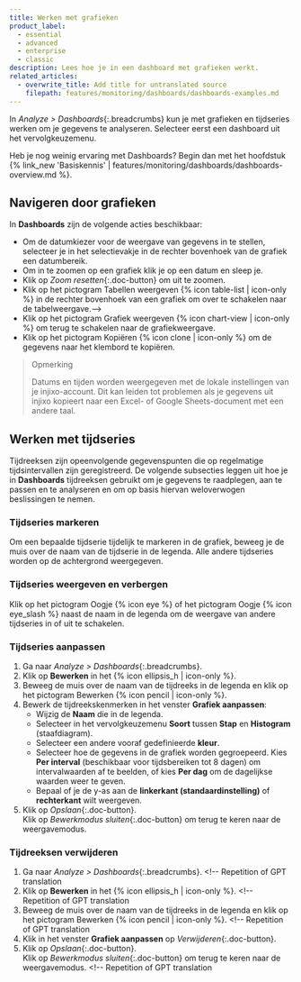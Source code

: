 ```yaml
---
title: Werken met grafieken
product_label:
  - essential
  - advanced
  - enterprise
  - classic
description: Lees hoe je in een dashboard met grafieken werkt.
related_articles:
  - overwrite_title: Add title for untranslated source
    filepath: features/monitoring/dashboards/dashboards-examples.md
---
```


In _Analyze > Dashboards_{:.breadcrumbs} kun je met grafieken en tijdseries werken om je gegevens te analyseren. Selecteer eerst een dashboard uit het vervolgkeuzemenu.

Heb je nog weinig ervaring met Dashboards? Begin dan met het hoofdstuk {% link_new 'Basiskennis' | features/monitoring/dashboards/dashboards-overview.md %}.

## Navigeren door grafieken

In **Dashboards** zijn de volgende acties beschikbaar:

- Om de datumkiezer voor de weergave van gegevens in te stellen, selecteer je in het selectievakje in de rechter bovenhoek van de grafiek een datumbereik.
- Om in te zoomen op een grafiek klik je op een datum en sleep je.
- Klik op _Zoom resetten_{:.doc-button} om uit te zoomen.
- Klik op het pictogram Tabellen weergeven {% icon table-list | icon-only %} in de rechter bovenhoek van een grafiek om over te schakelen naar de tabelweergave.-->
- Klik op het pictogram Grafiek weergeven {% icon chart-view | icon-only %} om terug te schakelen naar de grafiekweergave. <!-- GPT translation -->
- Klik op het pictogram Kopiëren {% icon clone | icon-only %} om de gegevens naar het klembord te kopiëren. <!-- GPT translation -->

> Opmerking <!-- TM 100 -->
> <!-- TM 100 -->
> Datums en tijden worden weergegeven met de lokale instellingen van je injixo-account. Dit kan leiden tot problemen als je gegevens uit injixo kopieert naar een Excel- of Google Sheets-document met een andere taal. <!-- GPT translation -->

## Werken met tijdseries <!-- GPT translation -->

Tijdreeksen zijn opeenvolgende gegevenspunten die op regelmatige tijdsintervallen zijn geregistreerd. De volgende subsecties leggen uit hoe je in **Dashboards** tijdreeksen gebruikt om je gegevens te raadplegen, aan te passen en te analyseren en om op basis hiervan weloverwogen beslissingen te nemen. <!-- GPT translation -->

### Tijdseries markeren <!-- GPT translation -->

Om een bepaalde tijdserie tijdelijk te markeren in de grafiek, beweeg je de muis over de naam van de tijdserie in de legenda. Alle andere tijdseries worden op de achtergrond weergegeven. <!-- GPT translation -->

### Tijdseries weergeven en verbergen <!-- GPT translation -->

Klik op het pictogram Oogje {% icon eye %} of het pictogram Oogje {% icon eye_slash %} naast de naam in de legenda om de weergave van andere tijdseries in of uit te schakelen. <!-- GPT translation -->

### Tijdseries aanpassen <!-- GPT translation -->

1. Ga naar _Analyze > Dashboards_{:.breadcrumbs}. <!-- GPT translation -->
2. Klik op **Bewerken** in het {% icon ellipsis_h | icon-only %}. <!-- GPT translation -->
3. Beweeg de muis over de naam van de tijdreeks in de legenda en klik op het pictogram Bewerken {% icon pencil | icon-only %}. <!-- GPT translation -->
4. Bewerk de tijdreekskenmerken in het venster **Grafiek aanpassen**: <!-- GPT translation -->
   - Wijzig de **Naam** die in de legenda. <!-- GPT translation -->
    - Selecteer in het vervolgkeuzemenu **Soort** tussen **Stap** en **Histogram** (staafdiagram). <!-- GPT translation -->
   - Selecteer een andere vooraf gedefinieerde **kleur**. <!-- GPT translation -->
   - Selecteer hoe de gegevens in de grafiek worden gegroepeerd. Kies **Per interval** (beschikbaar voor tijdsbereiken tot 8 dagen) om intervalwaarden af te beelden, of kies **Per dag** om de dagelijkse waarden weer te geven. <!-- GPT translation -->
   - Bepaal of je de y-as aan de **linkerkant (standaardinstelling)** of **rechterkant** wilt weergeven. <!-- GPT translation -->
5. Klik op _Opslaan_{:.doc-button}.<br>Klik op _Bewerkmodus sluiten_{:.doc-button} om terug te keren naar de weergavemodus. <!-- GPT translation -->

### Tijdreeksen verwijderen <!-- GPT translation -->

1. Ga naar _Analyze > Dashboards_{:.breadcrumbs}. <!-- Repetition of GPT translation
2. Klik op **Bewerken** in het {% icon ellipsis_h | icon-only %}. <!-- Repetition of GPT translation
3. Beweeg de muis over de naam van de tijdreeks in de legenda en klik op het pictogram Bewerken {% icon pencil | icon-only %}. <!-- Repetition of GPT translation
4. Klik in het venster **Grafiek aanpassen** op _Verwijderen_{:.doc-button}. <!-- GPT translation -->
5. Klik op _Opslaan_{:.doc-button}.<br>Klik op _Bewerkmodus sluiten_{:.doc-button} om terug te keren naar de weergavemodus. <!-- Repetition of GPT translation